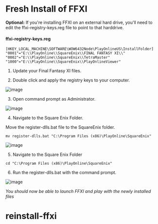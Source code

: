 # Fresh Install of FFXI

**Optional:** If you're installing FFXI on an external hard drive, you'll need to edit the ffxi-registry-keys.reg file to point to that harddrive. 

#### ffxi-registry-keys.reg
```
[HKEY_LOCAL_MACHINE\SOFTWARE\WOW6432Node\PlayOnlineUS\InstallFolder]
"0001"="E:\\PlayOnline\\SquareEnix\\FINAL FANTASY XI\\"
"0002"="E:\\PlayOnline\\SquareEnix\\TetraMaster"
"1000"="E:\\PlayOnline\\SquareEnix\\PlayOnlineViewer"
```

1. Update your Final Fantasy XI files. 

2. Double click and apply the registry keys to your computer. 

![image](https://user-images.githubusercontent.com/5349608/36842445-b3a1b2b4-1d19-11e8-9005-1d94c1cd76d3.png)

3. Open command prompt as Administrator. 

![image](https://user-images.githubusercontent.com/5349608/36842225-f39a1e16-1d18-11e8-8632-fd1270e1dd61.png)

4. Navigate to the Square Enix Folder. 

Move the register-dlls.bat file to the SquareEnix folder. 

```
mv register-dlls.bat "C:\Program Files (x86)\PlayOnline\SquareEnix"
```

![image](https://user-images.githubusercontent.com/5349608/36842744-a18d8340-1d1a-11e8-8095-2b07e57773ed.png)

5. Navigate to the Square Enix Folder

```
cd "C:\Program Files (x86)\PlayOnline\SquareEnix"
```

6. Run the register-dlls.bat with the command prompt. 

![image](https://user-images.githubusercontent.com/5349608/36842868-12058802-1d1b-11e8-8489-68073098ce21.png)

*You should now be able to launch FFXI and play with the newly installed files*

# reinstall-ffxi
